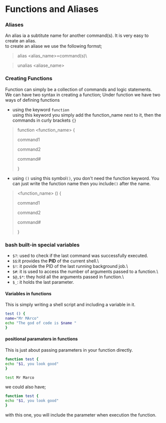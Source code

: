 # Functions and Aliases
### Aliases
An alias ia a subtitute name for another command(s). It is very easy to create an alias.\
to create an aliase we use the following formst;
> alias <alias_name>=command(s)\

> unalias <aliase_name>

 ### Creating Functions
 Function can simply be a collection of commands and logic statements.\
 We can have two syntax in creating a function;
Under function we have two ways of defining functions
- using the keyword `function`\
using this keyword you simply add the function_name next to it, then the commands in curly brackets `{}`

> function <function_name> {
>
> command1
> 
> command2
> 
> command#
> 
> }

- using `()`
using this symbol`()`, you don't need the function keyword. You can just write the function name then you include`()` after the name.

> <function_name> () {
>
> command1
>
> command2
>
> command#
>
> }
### bash built-in special variables
- `$?`: used to check if the last command was successfully executed.
- `$$`:it provides the **PID** of the current shell.\
- `$!`: it povide the PID of the last running background job.\
- `$#`: it is used to access the number of arguments passed to a function.\
- `$@,$*`: they hold all the arguments passed in function.\
- `$_`: it holds the last parameter.

#### Variables in functions
This is simply writing a shell script and including a variable in it.
```bash
test () {
name="Mr MArco"
echo "The god of code is $name "
}
```

#### positional paramaters in functions
This is just about passing parameters in your function directly.
```bash
function test {
echo "$1, you look good"
}

test Mr Marco
```
we could also have;
```bash
function test {
echo "$1, you look good"
}
```
with this one, you will include the parameter when execution the function.

